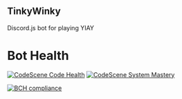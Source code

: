## TinkyWinky
Discord.js bot for playing YIAY
# Bot Health
[![CodeScene Code Health](https://codescene.io/projects/9105/status-badges/code-health)](https://codescene.io/projects/9105) [![CodeScene System Mastery](https://codescene.io/projects/9105/status-badges/system-mastery)](https://codescene.io/projects/9105)

[![BCH compliance](https://bettercodehub.com/edge/badge/LittleDeltaPlus/TinkyWinky?branch=master&token=8d9cb30267c7bcea384cb7036ca7b384bbdba10b)](https://bettercodehub.com/)